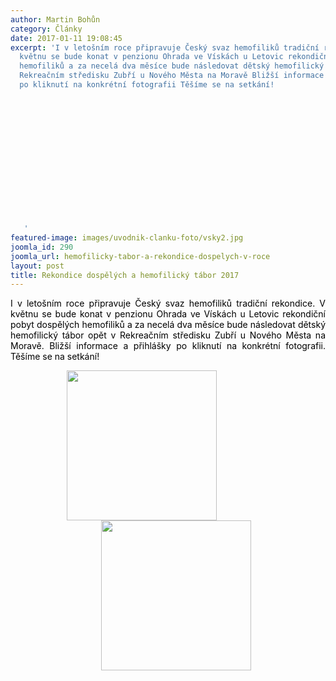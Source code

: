 ```yaml
---
author: Martin Bohůn
category: Články
date: 2017-01-11 19:08:45
excerpt: 'I v letošním roce připravuje Český svaz hemofiliků tradiční rekondice V
  květnu se bude konat v penzionu Ohrada ve Vískách u Letovic rekondiční pobyt dospělých
  hemofiliků a za necelá dva měsíce bude následovat dětský hemofilický tábor opět v
  Rekreačním středisku Zubří u Nového Města na Moravě Bližší informace a přihlášky
  po kliknutí na konkrétní fotografii Těšíme se na setkání!



   

   

   

   

    

   

   '
featured-image: images/uvodnik-clanku-foto/vsky2.jpg
joomla_id: 290
joomla_url: hemofilicky-tabor-a-rekondice-dospelych-v-roce
layout: post
title: Rekondice dospělých a hemofilický tábor 2017
---
```


<p style="text-align: justify;">
 <span style="color: #000000;">
  <span style="font-size: 1em; text-align: center;">
   I v letošním roce připravuje Český svaz hemofiliků tradiční rekondice. V květnu se bude konat v penzionu Ohrada
  </span>
  <span style="font-size: 1em; text-align: center;">
   ve Vískách u Letovic rekondiční pobyt dospělých hemofiliků a za necelá dva měsíce bude následovat
  </span>
  <span style="font-size: 1em; text-align: center;">
   dětský hemofilický tábor opět
  </span>
  <span style="font-size: 1em;">
   v Rekreačním středisku Zubří
  </span>
  <span style="font-size: 1em;">
   u Nového Města na Moravě.
  </span>
  <span style="font-size: 1em;">
   Bližší informace a přihlášky po kliknutí na konkrétní fotografii.
  </span>
  <span style="font-size: 1em;">
   Těšíme se na setkání!
  </span>
 </span>
</p>
<p style="padding-left: 90px;">
 <a href="index.php/cs/akce-seznam/13-akce2/289-rekondice-dospelych-hemofiliku-2017" title="Rekondice dospělých hemofiliků Vísky u Letovic 2017">
  <img border="0" src="{{ site.baseurl }}/images/uvodnik-clanku-foto/vsky2.jpg" style="float: left;" width="240"/>
 </a>
</p>
<p style="padding-left: 90px;">
 <a href="index.php/cs/akce-seznam/12-akce1/288-do-zubri-na-tabor-i-v-roce-2017" title="LHT Zubří 2017 ">
  <img border="0" src="{{ site.baseurl }}/images/uvodnik-clanku-foto/zub2.jpg" style="float: left; margin-left: 55px; margin-right: 55px;" width="240"/>
 </a>
</p>
<p style="padding-left: 90px;">
</p>
<p style="padding-left: 90px;">
</p>
<p style="padding-left: 90px;">
</p>
<p style="padding-left: 90px;">
</p>
<p style="padding-left: 90px;">
</p>
<p style="padding-left: 90px;">
</p>
<p style="padding-left: 90px;">
</p>